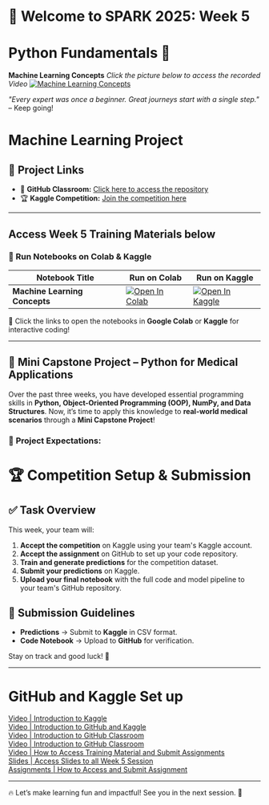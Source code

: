 
# 🚀 Welcome to SPARK 2025: Week 5 
# Python Fundamentals 🐍 
**Machine Learning Concepts** _Click the picture below to access the recorded Video_
[![Machine Learning Concepts]()]() 

*"Every expert was once a beginner. Great journeys start with a single step."* – Keep going!  

# Machine Learning Project  

## 🔗 Project Links  

- 📂 **GitHub Classroom:** [Click here to access the repository](https://classroom.github.com/a/vuqBW1s3)  
- 🏆 **Kaggle Competition:** [Join the competition here](https://www.kaggle.com/t/d73b869f72674ccdb0bca1e194ed9c4f)
---

## **Access Week 5 Training Materials below**
### 📖 Run Notebooks on Colab & Kaggle  

| Notebook Title | Run on Colab | Run on Kaggle |
|---------------|-------------|--------------|
| **Machine Learning Concepts** | [![Open In Colab](https://colab.research.google.com/assets/colab-badge.svg)](https://colab.research.google.com/drive/1XUUsGhx26sULzwQw4tEqxjMc-WmCD3WY?usp=sharing) | [![Open In Kaggle](https://kaggle.com/static/images/open-in-kaggle.svg)](https://www.kaggle.com/code/aondonamoses/machine-learning-concepts) |


🚀 Click the links to open the notebooks in **Google Colab** or **Kaggle** for interactive coding!

---
## 🏥 Mini Capstone Project – Python for Medical Applications  

Over the past three weeks, you have developed essential programming skills in **Python, Object-Oriented Programming (OOP), NumPy, and Data Structures**. Now, it’s time to apply this knowledge to **real-world medical scenarios** through a **Mini Capstone Project**!  

### 🎯 **Project Expectations:**  
# 🏆 Competition Setup & Submission  

## ✅ Task Overview  
This week, your team will:  
1. **Accept the competition** on Kaggle using your team's Kaggle account.  
2. **Accept the assignment** on GitHub to set up your code repository.  
3. **Train and generate predictions** for the competition dataset.  
4. **Submit your predictions** on Kaggle.  
5. **Upload your final notebook** with the full code and model pipeline to your team's GitHub repository.  

## 📌 Submission Guidelines  
- **Predictions** → Submit to **Kaggle** in CSV format.  
- **Code Notebook** → Upload to **GitHub** for verification.  

Stay on track and good luck! 🚀  

---

# GitHub and Kaggle Set up
[Video | Introduction to Kaggle](https://youtu.be/0nKvu6x9dU4)    
[Video | Introduction to GitHub and Kaggle](https://youtu.be/XFfogAFQUPY)     
[Video | Introduction to GitHub Classroom](https://youtu.be/fkEFcZu9ItQ)   
[Video | Introduction to GitHub Classroom](https://youtu.be/fkEFcZu9ItQ)   
[Video | How to Access Training Material and Submit Assignments](https://youtu.be/_qSnp0ScHpk)   
[Slides | Access Slides to all Week 5 Session](https://github.com/SPARK-Academy-2025/SPARK-2025/tree/main/SPARK%202025%3A%20Week%202%20-%20Python%20Basics%20%26%20NumPy/Week%202%3A%20Slides)   
[Assignments | How to Access and Submit Assignment](https://classroom.github.com/a/_RCX3LWo)

---
🔥 Let’s make learning fun and impactful! See you in the next session. 🚀  



